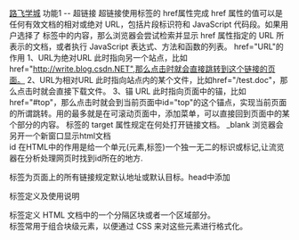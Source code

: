 <a href="http://www.luffycity.com" target="_blank">路飞学城</a>
功能1 -- 超链接
超链接使用<a>标签的 href属性完成
href 属性的值可以是任何有效文档的相对或绝对 URL，包括片段标识符和 JavaScript 代码段。如果用户选择了 <a> 标签中的内容，那么浏览器会尝试检索并显示 href 属性指定的 URL 所表示的文档，或者执行 JavaScript 表达式、方法和函数的列表。
href="URL"的作用
    1、URL为绝对URL
     此时指向另一个站点，比如href="http://write.blog.csdn.NET",那么点击时就会直接跳转到这个链接的页面。
    2、URL为相对URL
     此时指向站点内的某个文件，比如href="/test.doc"，那么点击时就会直接下载文件。
	3、锚 URL      此时指向页面中的锚，比如href="#top"，那么点击时就会到当前页面中id="top"的这个锚点，实现当前页面的所谓跳转。用的最多就是在可滚动页面中，添加菜单，可以直接回到页面中的某个部分的内容。
<a> 标签的 target 属性规定在何处打开链接文档。
	_blank   浏览器会另开一个新窗口显示html文档   
id 在HTML中的作用是给一个单元(元素,标签)一个独一无二的标识或标记,让流览器在分析处理网页时找到id所在的地方.

<base> 标签为页面上的所有链接规定默认地址或默认目标。head中添加<base target="_blank" />

标签定义及使用说明
<div> 标签定义 HTML 文档中的一个分隔区块或者一个区域部分。

<div>标签常用于组合块级元素，以便通过 CSS 来对这些元素进行格式化。